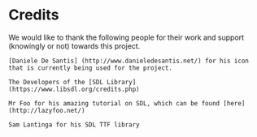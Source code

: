 # Credits

We would like to thank the following people for their work and support (knowingly or not) towards this project.

```
[Daniele De Santis] (http://www.danieledesantis.net/) for his icon that is currently being used for the project.

The Developers of the [SDL Library] (https://www.libsdl.org/credits.php)

Mr Foo for his amazing tutorial on SDL, which can be found [here](http://lazyfoo.net/)

Sam Lantinga for his SDL TTF library
```
